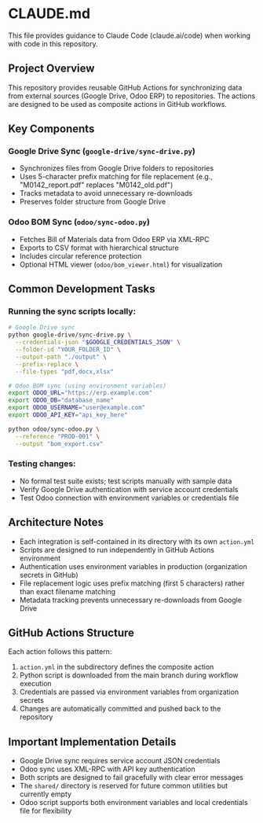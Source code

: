 # CLAUDE.md

This file provides guidance to Claude Code (claude.ai/code) when working with code in this repository.

## Project Overview

This repository provides reusable GitHub Actions for synchronizing data from external sources (Google Drive, Odoo ERP) to repositories. The actions are designed to be used as composite actions in GitHub workflows.

## Key Components

### Google Drive Sync (`google-drive/sync-drive.py`)
- Synchronizes files from Google Drive folders to repositories
- Uses 5-character prefix matching for file replacement (e.g., "M0142_report.pdf" replaces "M0142_old.pdf")
- Tracks metadata to avoid unnecessary re-downloads
- Preserves folder structure from Google Drive

### Odoo BOM Sync (`odoo/sync-odoo.py`)
- Fetches Bill of Materials data from Odoo ERP via XML-RPC
- Exports to CSV format with hierarchical structure
- Includes circular reference protection
- Optional HTML viewer (`odoo/bom_viewer.html`) for visualization

## Common Development Tasks

### Running the sync scripts locally:

```bash
# Google Drive sync
python google-drive/sync-drive.py \
  --credentials-json "$GOOGLE_CREDENTIALS_JSON" \
  --folder-id "YOUR_FOLDER_ID" \
  --output-path "./output" \
  --prefix-replace \
  --file-types "pdf,docx,xlsx"

# Odoo BOM sync (using environment variables)
export ODOO_URL="https://erp.example.com"
export ODOO_DB="database_name"
export ODOO_USERNAME="user@example.com"
export ODOO_API_KEY="api_key_here"

python odoo/sync-odoo.py \
  --reference "PROD-001" \
  --output "bom_export.csv"
```

### Testing changes:
- No formal test suite exists; test scripts manually with sample data
- Verify Google Drive authentication with service account credentials
- Test Odoo connection with environment variables or credentials file

## Architecture Notes

- Each integration is self-contained in its directory with its own `action.yml`
- Scripts are designed to run independently in GitHub Actions environment
- Authentication uses environment variables in production (organization secrets in GitHub)
- File replacement logic uses prefix matching (first 5 characters) rather than exact filename matching
- Metadata tracking prevents unnecessary re-downloads from Google Drive

## GitHub Actions Structure

Each action follows this pattern:
1. `action.yml` in the subdirectory defines the composite action
2. Python script is downloaded from the main branch during workflow execution
3. Credentials are passed via environment variables from organization secrets
4. Changes are automatically committed and pushed back to the repository

## Important Implementation Details

- Google Drive sync requires service account JSON credentials
- Odoo sync uses XML-RPC with API key authentication
- Both scripts are designed to fail gracefully with clear error messages
- The `shared/` directory is reserved for future common utilities but currently empty
- Odoo script supports both environment variables and local credentials file for flexibility